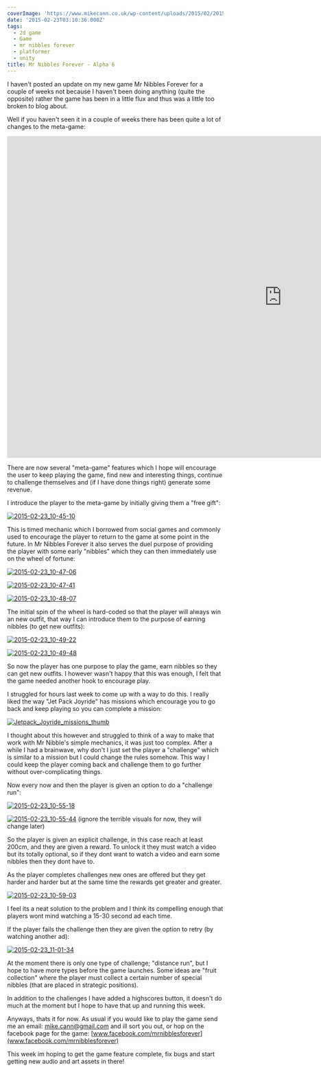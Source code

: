 ```yaml
---
coverImage: 'https://www.mikecann.co.uk/wp-content/uploads/2015/02/2015-02-23_10-30-33.png'
date: '2015-02-23T03:10:36.000Z'
tags:
  - 2d game
  - Game
  - mr nibbles forever
  - platformer
  - unity
title: Mr Nibbles Forever - Alpha 6
---
```


I haven't posted an update on my new game Mr Nibbles Forever for a couple of weeks not because I haven't been doing anything (quite the opposite) rather the game has been in a little flux and thus was a little too broken to blog about.

<!-- more -->

Well if you haven't seen it in a couple of weeks there has been quite a lot of changes to the meta-game:

<iframe width="1280" height="750" src="https://www.youtube.com/embed/3hzO1Io995o" frameborder="0" allowfullscreen></iframe>

There are now several "meta-game" features which I hope will encourage the user to keep playing the game, find new and interesting things, continue to challenge themselves and (if I have done things right) generate some revenue.

I introduce the player to the meta-game by initially giving them a "free gift":

[![2015-02-23_10-45-10](https://www.mikecann.co.uk/wp-content/uploads/2015/02/2015-02-23_10-45-10-1024x756.png)](https://www.mikecann.co.uk/wp-content/uploads/2015/02/2015-02-23_10-45-10.png)

This is timed mechanic which I borrowed from social games and commonly used to encourage the player to return to the game at some point in the future. In Mr Nibbles Forever it also serves the duel purpose of providing the player with some early "nibbles" which they can then immediately use on the wheel of fortune:

[![2015-02-23_10-47-06](https://www.mikecann.co.uk/wp-content/uploads/2015/02/2015-02-23_10-47-06-1024x764.png)](https://www.mikecann.co.uk/wp-content/uploads/2015/02/2015-02-23_10-47-06.png)

[![2015-02-23_10-47-41](https://www.mikecann.co.uk/wp-content/uploads/2015/02/2015-02-23_10-47-41-1024x768.png)](https://www.mikecann.co.uk/wp-content/uploads/2015/02/2015-02-23_10-47-41.png)

[![2015-02-23_10-48-07](https://www.mikecann.co.uk/wp-content/uploads/2015/02/2015-02-23_10-48-07-1024x765.png)](https://www.mikecann.co.uk/wp-content/uploads/2015/02/2015-02-23_10-48-07.png)

The initial spin of the wheel is hard-coded so that the player will always win an new outfit, that way I can introduce them to the purpose of earning nibbles (to get new outfits):

[![2015-02-23_10-49-22](https://www.mikecann.co.uk/wp-content/uploads/2015/02/2015-02-23_10-49-22-1024x763.png)](https://www.mikecann.co.uk/wp-content/uploads/2015/02/2015-02-23_10-49-22.png)

[![2015-02-23_10-49-48](https://www.mikecann.co.uk/wp-content/uploads/2015/02/2015-02-23_10-49-48-1024x766.png)](https://www.mikecann.co.uk/wp-content/uploads/2015/02/2015-02-23_10-49-48.png)

So now the player has one purpose to play the game, earn nibbles so they can get new outfits. I however wasn't happy that this was enough, I felt that the game needed another hook to encourage play.

I struggled for hours last week to come up with a way to do this. I really liked the way "Jet Pack Joyride" has missions which encourage you to go back and keep playing so you can complete a mission:

[![Jetpack_Joyride_missions_thumb](https://www.mikecann.co.uk/wp-content/uploads/2015/02/Jetpack_Joyride_missions_thumb.png)](https://www.mikecann.co.uk/wp-content/uploads/2015/02/Jetpack_Joyride_missions_thumb.png)

I thought about this however and struggled to think of a way to make that work with Mr Nibble's simple mechanics, it was just too complex. After a while I had a brainwave, why don't I just set the player a "challenge" which is similar to a mission but I could change the rules somehow. This way I could keep the player coming back and challenge them to go further without over-complicating things.

Now every now and then the player is given an option to do a "challenge run":

[![2015-02-23_10-55-18](https://www.mikecann.co.uk/wp-content/uploads/2015/02/2015-02-23_10-55-18-1024x762.png)](https://www.mikecann.co.uk/wp-content/uploads/2015/02/2015-02-23_10-55-18.png)

[![2015-02-23_10-55-44](https://www.mikecann.co.uk/wp-content/uploads/2015/02/2015-02-23_10-55-44-1024x767.png)](https://www.mikecann.co.uk/wp-content/uploads/2015/02/2015-02-23_10-55-44.png)
(ignore the terrible visuals for now, they will change later)

So the player is given an explicit challenge, in this case reach at least 200cm, and they are given a reward. To unlock it they must watch a video but its totally optional, so if they dont want to watch a video and earn some nibbles then they dont have to.

As the player completes challenges new ones are offered but they get harder and harder but at the same time the rewards get greater and greater.

[![2015-02-23_10-59-03](https://www.mikecann.co.uk/wp-content/uploads/2015/02/2015-02-23_10-59-03-1024x765.png)](https://www.mikecann.co.uk/wp-content/uploads/2015/02/2015-02-23_10-59-03.png)

I feel its a neat solution to the problem and I think its compelling enough that players wont mind watching a 15-30 second ad each time.

If the player fails the challenge then they are given the option to retry (by watching another ad):

[![2015-02-23_11-01-34](https://www.mikecann.co.uk/wp-content/uploads/2015/02/2015-02-23_11-01-34-1024x767.png)](https://www.mikecann.co.uk/wp-content/uploads/2015/02/2015-02-23_11-01-34.png)

At the moment there is only one type of challenge; "distance run", but I hope to have more types before the game launches. Some ideas are "fruit collection" where the player must collect a certain number of special nibbles (that are placed in strategic positions).

In addition to the challenges I have added a highscores button, it doesn't do much at the moment but I hope to have that up and running this week.

Anyways, thats it for now. As usual if you would like to play the game send me an email: mike.cann@gmail.com and ill sort you out, or hop on the facebook page for the game: [www.facebook.com/mrnibblesforever](www.facebook.com/mrnibblesforever)

This week im hoping to get the game feature complete, fix bugs and start getting new audio and art assets in there!
